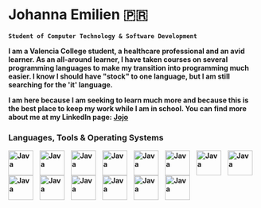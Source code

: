 <!DOCTYPE html>
<html>
<head>
</head>
<body>

<h1>Johanna Emilien 🇵🇷 </h1>
<strong><code>Student of Computer Technology & Software Development</code><strong/>
<p></p>
  <p>I am a Valencia College student, a healthcare professional and an avid learner. As an all-around learner, I have taken courses on several programming languages to make my transition into programming much easier. I know I should have "stock" to one language, but I am still searching for the 'it' language. </p>
<p>I am here because I am seeking to learn much more and because this is the best place to keep my work while I am in school. You can find more about me at my LinkedIn page: <a href="www.linkedin.com/in/johanna-scharbaai-emilien-252366136/">Jojo</a></p> 
  
  <h3>Languages, Tools & Operating Systems</h3>
    <img align="left" alt="Java" width="50px" style="padding-right:10px" src="https://cdn.jsdelivr.net/gh/devicons/devicon/icons/c/c-original.svg" />
    <img align="left" alt="Java" width="50px" style="padding-right:10px" src="https://cdn.jsdelivr.net/gh/devicons/devicon/icons/cplusplus/cplusplus-original.svg" />
    <img align="left" alt="Java" width="50px" style="padding-right:10px" src="https://cdn.jsdelivr.net/gh/devicons/devicon/icons/csharp/csharp-original.svg" />
    <img align="left" alt="Java" width="50px" style="padding-right:10px" src="https://cdn.jsdelivr.net/gh/devicons/devicon/icons/github/github-original.svg" />
    <img align="left" alt="Java" width="50px" style="padding-right:10px" src="https://cdn.jsdelivr.net/gh/devicons/devicon/icons/css3/css3-original.svg" />
    <img align="left" alt="Java" width="50px" style="padding-right:10px" src="https://cdn.jsdelivr.net/gh/devicons/devicon/icons/git/git-original.svg" />
    <img align="left" alt="Java" width="50px" style="padding-right:10px" src="https://cdn.jsdelivr.net/gh/devicons/devicon/icons/html5/html5-original.svg" />
    <img align="left" alt="Java" width="50px" style="padding-right:10px" src="https://cdn.jsdelivr.net/gh/devicons/devicon/icons/java/java-original-wordmark.svg" />
    <img align="left" alt="Java" width="50px" style="padding-right:10px" src="https://cdn.jsdelivr.net/gh/devicons/devicon/icons/javascript/javascript-original.svg" />
    <img align="left" alt="Java" width="50px" style="padding-right:10px" src="https://cdn.jsdelivr.net/gh/devicons/devicon/icons/mysql/mysql-original-wordmark.svg" />
    <img align="left" alt="Java" width="50px" style="padding-right:10px" src="https://cdn.jsdelivr.net/gh/devicons/devicon/icons/php/php-plain.svg" />
    <img align="left" alt="Java" width="50px" style="padding-right:10px" src="https://cdn.jsdelivr.net/gh/devicons/devicon/icons/windows8/windows8-original.svg" />
    <img align="left" alt="Java" width="50px" style="padding-right:10px" src="https://cdn.jsdelivr.net/gh/devicons/devicon/icons/linux/linux-original.svg" />
    <img align="left" alt="Java" width="50px" style="padding-right:10px" src="https://cdn.jsdelivr.net/gh/devicons/devicon/icons/apple/apple-original.svg" />

</body>

</html> 
